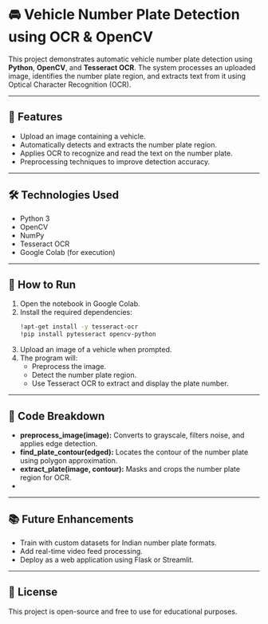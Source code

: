 # 🚘 Vehicle Number Plate Detection using OCR & OpenCV

This project demonstrates automatic vehicle number plate detection using **Python**, **OpenCV**, and **Tesseract OCR**. The system processes an uploaded image, identifies the number plate region, and extracts text from it using Optical Character Recognition (OCR).

---

## 📌 Features

- Upload an image containing a vehicle.
- Automatically detects and extracts the number plate region.
- Applies OCR to recognize and read the text on the number plate.
- Preprocessing techniques to improve detection accuracy.

---

## 🛠️ Technologies Used

- Python 3
- OpenCV
- NumPy
- Tesseract OCR
- Google Colab (for execution)

---

## 🚀 How to Run

1. Open the notebook in Google Colab.
2. Install the required dependencies:
   ```bash
   !apt-get install -y tesseract-ocr
   !pip install pytesseract opencv-python
   ```
3. Upload an image of a vehicle when prompted.
4. The program will:
   - Preprocess the image.
   - Detect the number plate region.
   - Use Tesseract OCR to extract and display the plate number.

---

## 🧠 Code Breakdown

- **preprocess_image(image):** Converts to grayscale, filters noise, and applies edge detection.
- **find_plate_contour(edged):** Locates the contour of the number plate using polygon approximation.
- **extract_plate(image, contour):** Masks and crops the number plate region for OCR.
- 
---

## 📚 Future Enhancements

- Train with custom datasets for Indian number plate formats.
- Add real-time video feed processing.
- Deploy as a web application using Flask or Streamlit.

---

## 📄 License

This project is open-source and free to use for educational purposes.
